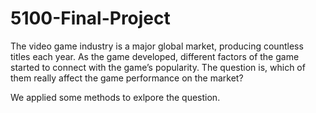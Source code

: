 # 5100-Final-Project

The video game industry is a major global market, producing countless titles each year. As the game developed, different factors of the game started to connect with the game’s popularity. The question is, which of them really affect the game performance on the market?

We applied some methods to exlpore the question.